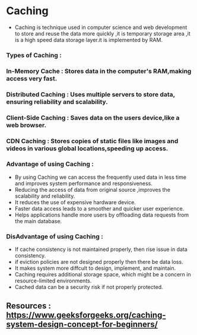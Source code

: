 # Caching
* Caching is technique used in computer science and web development to store and reuse the data more quickly ,it is temporary storage area ,it is a high 
  speed data storage layer.it is implemented by RAM.
  
### Types of Caching :
### In-Memory Cache : Stores data in the computer's RAM,making access very fast.
### Distributed Caching : Uses multiple servers to store data, ensuring reliability and scalability.
### Client-Side Caching : Saves data on the users device,like a web browser.
### CDN Caching : Stores copies of static files like images and videos in various global locations,speeding up access.

### Advantage of using Caching :
* By using Caching we can access the frequently used data in less time and improves system performance and responsiveness.
* Reducing the access of data from original source ,improves the scalability and reliability.
* It reduces the use of expensive hardware device.
* Faster data access leads to a smoother and quicker user experience.
* Helps applications handle more users by offloading data requests from the main database.
  
### DisAdvantage of using Caching :
* If cache consistency is not maintained properly, then rise issue in data consistency.
* if eviction  policies are not designed properly then there be data loss.
* It makes system more diffcult to design, implement, and maintain.
* Caching requires additional storage space, which might be a concern in resource-limited environments.
* Cached data can be a security risk if not properly protected.

## Resources : https://www.geeksforgeeks.org/caching-system-design-concept-for-beginners/
